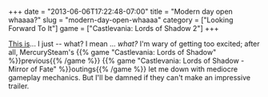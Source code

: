 +++
date = "2013-06-06T17:22:48-07:00"
title = "Modern day open whaaaa?"
slug = "modern-day-open-whaaaa"
category = ["Looking Forward To It"]
game = ["Castlevania: Lords of Shadow 2"]
+++

<a href="http://www.joystiq.com/2013/06/06/castlevania-lords-of-shadow-2-rises-this-winter-features-open/">This is</a>... I just -- what?  I mean ... <i>what?</i>  I'm wary of getting too excited; after all, MercurySteam's {{% game "Castlevania: Lords of Shadow" %}}previous{{% /game %}} {{% game "Castlevania: Lords of Shadow - Mirror of Fate" %}}outings{{% /game %}} let me down with mediocre gameplay mechanics.  But I'll be damned if they can't make an impressive trailer.